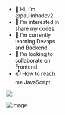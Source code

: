 <div class="box"> 

- 👋 Hi, I’m @paulinhadev2
- 👀 I’m interested in share my codes.
- 🌱 I’m currently learning Devops and Backend.     
- 💞️ I’m looking to collaborate on Frontend.
- 📫 How to reach me JavaScript.

<!---
paulinhadev2/paulinhadev2 is a ✨ special ✨ repository because its `README.md` (this file) appears on your GitHub profile.
You can click the Preview link to take a look at your changes.
--->




<img src = https://user-images.githubusercontent.com/121134832/211650551-3c501542-d151-40e2-8cf5-2ac7d94d41bb.png />

</div>
 
<style>

 .box{

	 	width: 150px;

	display: inline-block;
 }
  
</style>


![image](https://user-images.githubusercontent.com/121134832/211650551-3c501542-d151-40e2-8cf5-2ac7d94d41bb.png)


